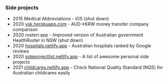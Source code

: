 ### Side projects
- 2015 Medical Abbreviations - iOS (shut down)
- 2020 [ysk.herokuapp.com](https://ysk.herokuapp.com) - AUD->KRW money transfer company comparison
- 2020 rosterr.app - Improved version of Australian government HealthRoster in NSW (shut down)
- 2020 [hospitals.netlify.app](https://hospitals.netlify.app) - Australian hospitals ranked by Google reviews
- 2020 [sideprojectlist.netlify.app](https://sideprojectlist.netlify.app) - A list of awesome personal side projects
- 2021 [childcares.netlify.app](http://childcares.netlify.app) - Check National Quality Standard (NQS) for Australian childcares easily
